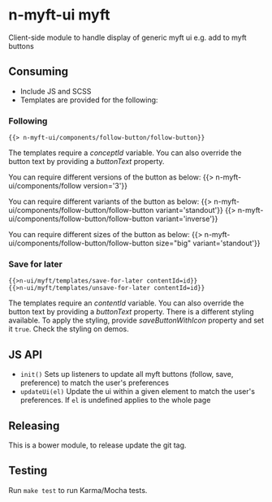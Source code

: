 # n-myft-ui myft

Client-side module to handle display of generic myft ui e.g. add to myft buttons

## Consuming

* Include JS and SCSS
* Templates are provided for the following:

### Following

	{{> n-myft-ui/components/follow-button/follow-button}}

The templates require a _conceptId_ variable. You can also override the button text by providing a _buttonText_ property.

You can require different versions of the button as below:
	{{> n-myft-ui/components/follow version='3'}}

You can require different variants of the button as below:
	{{> n-myft-ui/components/follow-button/follow-button variant='standout'}}
	{{> n-myft-ui/components/follow-button/follow-button variant='inverse'}}

You can require different sizes of the button as below:
	{{> n-myft-ui/components/follow-button/follow-button size="big" variant='standout'}}

### Save for later

	{{>n-ui/myft/templates/save-for-later contentId=id}}
	{{>n-ui/myft/templates/unsave-for-later contentId=id}}

The templates require an _contentId_ variable. You can also override the button text by providing a _buttonText_ property.
There is a different styling available. To apply the styling, provide _saveButtonWithIcon_ property and set it `true`. Check the styling on demos.

## JS API

- `init()` Sets up listeners to update all myft buttons (follow, save, preference) to match the user's preferences
- `updateUi(el)` Update the ui within a given element to match the user's preferences. If `el` is undefined applies to the whole page

## Releasing

This is a bower module, to release update the git tag.

## Testing

Run `make test` to run Karma/Mocha tests.
